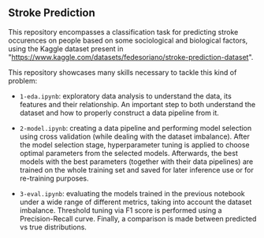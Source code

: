 ## Stroke Prediction

This repository encompasses a classification task for predicting stroke occurences on people based on some sociological and biological factors, using the Kaggle dataset present in "https://www.kaggle.com/datasets/fedesoriano/stroke-prediction-dataset".

This repository showcases many skills necessary to tackle this kind of problem:
- `1-eda.ipynb`: exploratory data analysis to understand the data, its features and their relationship. An important step to both understand the dataset and how to properly construct a data pipeline from it.

- `2-model.ipynb`: creating a data pipeline and performing model selection using cross validation (while dealing with the dataset imbalance). After the model selection stage, hyperparameter tuning is applied to choose optimal parameters from the selected models. Afterwards, the best models with the best parameters (together with their data pipelines) are trained on the whole training set and saved for later inference use or for re-training purposes. 

- `3-eval.ipynb`: evaluating the models trained in the previous notebook under a wide range of different metrics, taking into account the dataset imbalance. Threshold tuning via F1 score is performed using a Precision-Recall curve. Finally, a comparison is made between predicted vs true distributions.
